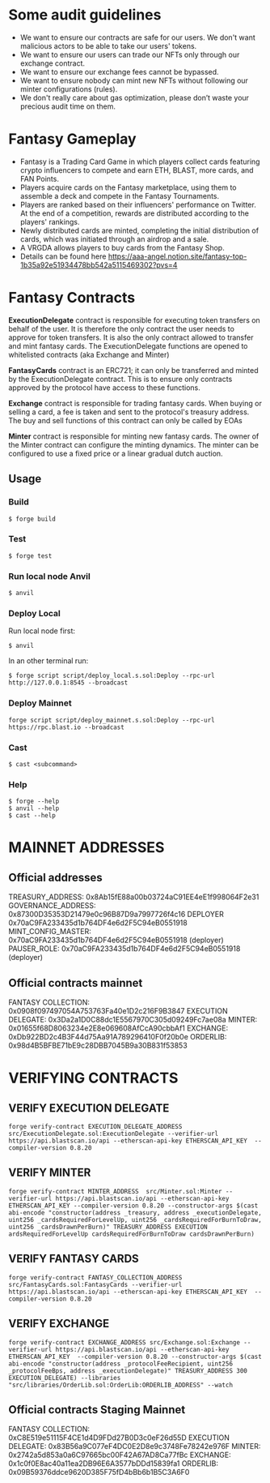 # Some audit guidelines

- We want to ensure our contracts are safe for our users. We don't want malicious actors to be able to take our users' tokens.
- We want to ensure our users can trade our NFTs only through our exchange contract.
- We want to ensure our exchange fees cannot be bypassed.
- We want to ensure nobody can mint new NFTs without following our minter configurations (rules).
- We don't really care about gas optimization, please don’t waste your precious audit time on them.

# Fantasy Gameplay 
- Fantasy is a Trading Card Game in which players collect cards featuring crypto influencers to compete and earn ETH, BLAST, more cards, and FAN Points.
- Players acquire cards on the Fantasy marketplace, using them to assemble a deck and compete in the Fantasy Tournaments.
- Players are ranked based on their influencers' performance on Twitter. At the end of a competition, rewards are distributed according to the players' rankings.
- Newly distributed cards are minted, completing the initial distribution of cards, which was initiated through an airdrop and a sale.
- A VRGDA allows players to buy cards from the Fantasy Shop.
- Details can be found here https://aaa-angel.notion.site/fantasy-top-1b35a92e51934478bb542a5115469302?pvs=4


# Fantasy Contracts

**ExecutionDelegate** contract is responsible for executing token transfers on behalf of the user. It is therefore the only contract the user needs to approve for token transfers. It is also the only contract allowed to transfer and mint fantasy cards. The ExecutionDelegate functions are opened to whitelisted contracts (aka Exchange and Minter)

**FantasyCards** contract is an ERC721; it can only be transferred and minted by the ExecutionDelegate contract. This is to ensure only contracts approved by the protocol have access to these functions.

**Exchange** contract is responsible for trading fantasy cards. When buying or selling a card, a fee is taken and sent to the protocol's treasury address. The buy and sell functions of this contract can only be called by EOAs

**Minter** contract is responsible for minting new fantasy cards. The owner of the Minter contract can configure the minting dynamics. The minter can be configured to use a fixed price or a linear gradual dutch auction.

## Usage

### Build

```shell
$ forge build
```

### Test

```shell
$ forge test
```

### Run local node Anvil

```shell
$ anvil
```

### Deploy Local

Run local node first:

```shell
$ anvil
```

In an other terminal run:

```shell
$ forge script script/deploy_local.s.sol:Deploy --rpc-url http://127.0.0.1:8545 --broadcast
```

### Deploy Mainnet
```shell
forge script script/deploy_mainnet.s.sol:Deploy --rpc-url https://rpc.blast.io --broadcast
```

### Cast

```shell
$ cast <subcommand>
```

### Help

```shell
$ forge --help
$ anvil --help
$ cast --help
```


# MAINNET ADDRESSES

## Official addresses
TREASURY_ADDRESS:  0x8Ab15fE88a00b03724aC91EE4eE1f998064F2e31
GOVERNANCE_ADDRESS:  0x87300D35353D21479e0c96B87D9a7997726f4c16
DEPLOYER 0x70aC9FA233435d1b764DF4e6d2F5C94eB0551918
MINT_CONFIG_MASTER: 0x70aC9FA233435d1b764DF4e6d2F5C94eB0551918 (deployer)
PAUSER_ROLE: 0x70aC9FA233435d1b764DF4e6d2F5C94eB0551918 (deployer)

## Official contracts mainnet
FANTASY COLLECTION: 0x0908f097497054A753763Fa40e1D2c216F9B3847
EXECUTION DELEGATE: 0x3Da2a1D0C88dc1E5567970C305d09249Fc7ae08a
MINTER: 0x01655f68D8063234e2E8e069608AfCcA90cbbAf1
EXCHANGE: 0xDb922BD2c4B3F44d75Aa91A789296410F0f20b0e
ORDERLIB: 0x98d4B5BFBE71bE9c28DBB7045B9a30B831f53853

# VERIFYING CONTRACTS

## VERIFY EXECUTION DELEGATE
```shell
forge verify-contract EXECUTION_DELEGATE_ADDRESS src/ExecutionDelegate.sol:ExecutionDelegate --verifier-url https://api.blastscan.io/api --etherscan-api-key ETHERSCAN_API_KEY  --compiler-version 0.8.20
```

## VERIFY MINTER
```shell
forge verify-contract MINTER_ADDRESS  src/Minter.sol:Minter --verifier-url https://api.blastscan.io/api --etherscan-api-key ETHERSCAN_API_KEY --compiler-version 0.8.20 --constructor-args $(cast abi-encode "constructor(address _treasury, address _executionDelegate, uint256 _cardsRequiredForLevelUp, uint256 _cardsRequiredForBurnToDraw, uint256 _cardsDrawnPerBurn)" TREASURY_ADDRESS EXECUTION ardsRequiredForLevelUp cardsRequiredForBurnToDraw cardsDrawnPerBurn)
```

## VERIFY FANTASY CARDS
```shell
forge verify-contract FANTASY_COLLECTION_ADDRESS src/FantasyCards.sol:FantasyCards --verifier-url https://api.blastscan.io/api --etherscan-api-key ETHERSCAN_API_KEY  --compiler-version 0.8.20
```

## VERIFY EXCHANGE

```shell
forge verify-contract EXCHANGE_ADDRESS src/Exchange.sol:Exchange --verifier-url https://api.blastscan.io/api --etherscan-api-key ETHERSCAN_API_KEY  --compiler-version 0.8.20 --constructor-args $(cast abi-encode "constructor(address _protocolFeeRecipient, uint256 _protocolFeeBps, address _executionDelegate)" TREASURY_ADDRESS 300 EXECUTION_DELEGATE) --libraries "src/libraries/OrderLib.sol:OrderLib:ORDERLIB_ADDRESS" --watch
```

## Official contracts Staging Mainnet
FANTASY COLLECTION:  0xC8E519e51115F4CE1d4D9FDd27B0D3c0eF26d55D
EXECUTION DELEGATE:  0x83B56a9C077eF4DC0E2D8e9c3748Fe78242e976F
MINTER:  0x2742a5d853a0a6C97665bc00F42A67AD8Ca77fBc
EXCHANGE:  0x1c0f0E8ac40a11ea2DB96E6A3577bDDd15839fa1
ORDERLIB: 0x09B59376ddce9620D385F75fD4bBb6b1B5C3A6F0



